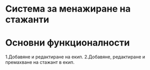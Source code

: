 Система за менажиране на стажанти
==========================
Основни функционалности
==========================
1.Добавяне и редактиране на екип.
2.Добавяне, редактиране и премахване на стажант в екип.

